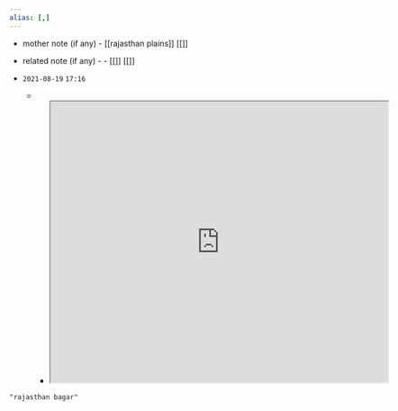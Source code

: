 ```yaml
---
alias: [,]
---
```

- mother note (if any)
		- [[rajasthan plains]] [[]]
- related note (if any) -
		- [[]] [[]]


- `2021-08-19`  `17:16`
	- - <iframe src="https://en.wikipedia.org/wiki/Bagar_tract" width="600" height="500" ></iframe>

```query
"rajasthan bagar"
```